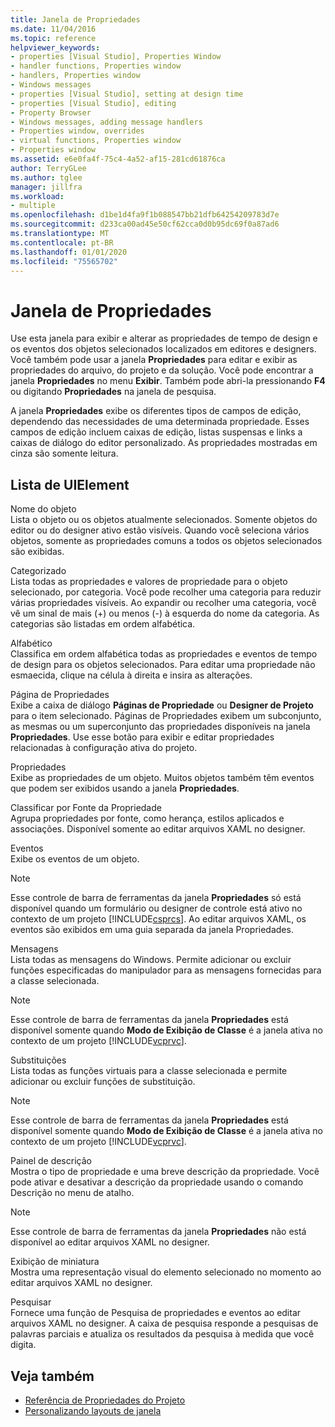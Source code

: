 ```yaml
---
title: Janela de Propriedades
ms.date: 11/04/2016
ms.topic: reference
helpviewer_keywords:
- properties [Visual Studio], Properties Window
- handler functions, Properties window
- handlers, Properties window
- Windows messages
- properties [Visual Studio], setting at design time
- properties [Visual Studio], editing
- Property Browser
- Windows messages, adding message handlers
- Properties window, overrides
- virtual functions, Properties window
- Properties window
ms.assetid: e6e0fa4f-75c4-4a52-af15-281cd61876ca
author: TerryGLee
ms.author: tglee
manager: jillfra
ms.workload:
- multiple
ms.openlocfilehash: d1be1d4fa9f1b088547bb21dfb64254209783d7e
ms.sourcegitcommit: d233ca00ad45e50cf62cca0d0b95dc69f0a87ad6
ms.translationtype: MT
ms.contentlocale: pt-BR
ms.lasthandoff: 01/01/2020
ms.locfileid: "75565702"
---
```

# <a name="properties-window"></a>Janela de Propriedades

Use esta janela para exibir e alterar as propriedades de tempo de design e os eventos dos objetos selecionados localizados em editores e designers. Você também pode usar a janela **Propriedades** para editar e exibir as propriedades do arquivo, do projeto e da solução. Você pode encontrar a janela **Propriedades** no menu **Exibir**. Também pode abri-la pressionando **F4** ou digitando **Propriedades** na janela de pesquisa.

A janela **Propriedades** exibe os diferentes tipos de campos de edição, dependendo das necessidades de uma determinada propriedade. Esses campos de edição incluem caixas de edição, listas suspensas e links a caixas de diálogo do editor personalizado. As propriedades mostradas em cinza são somente leitura.

## <a name="uielement-list"></a>Lista de UIElement

Nome do objeto\
Lista o objeto ou os objetos atualmente selecionados. Somente objetos do editor ou do designer ativo estão visíveis. Quando você seleciona vários objetos, somente as propriedades comuns a todos os objetos selecionados são exibidas.

Categorizado\
Lista todas as propriedades e valores de propriedade para o objeto selecionado, por categoria. Você pode recolher uma categoria para reduzir várias propriedades visíveis. Ao expandir ou recolher uma categoria, você vê um sinal de mais (+) ou menos (-) à esquerda do nome da categoria. As categorias são listadas em ordem alfabética.

Alfabético\
Classifica em ordem alfabética todas as propriedades e eventos de tempo de design para os objetos selecionados. Para editar uma propriedade não esmaecida, clique na célula à direita e insira as alterações.

Página de Propriedades\
Exibe a caixa de diálogo **Páginas de Propriedade** ou **Designer de Projeto** para o item selecionado. Páginas de Propriedades exibem um subconjunto, as mesmas ou um superconjunto das propriedades disponíveis na janela **Propriedades**. Use esse botão para exibir e editar propriedades relacionadas à configuração ativa do projeto.

Propriedades\
Exibe as propriedades de um objeto. Muitos objetos também têm eventos que podem ser exibidos usando a janela **Propriedades**.

Classificar por Fonte da Propriedade\
Agrupa propriedades por fonte, como herança, estilos aplicados e associações. Disponível somente ao editar arquivos XAML no designer.

Eventos\
Exibe os eventos de um objeto.

> [!NOTE]
> Esse controle de barra de ferramentas da janela **Propriedades** só está disponível quando um formulário ou designer de controle está ativo no contexto de um projeto [!INCLUDE[csprcs](../../data-tools/includes/csprcs_md.md)]. Ao editar arquivos XAML, os eventos são exibidos em uma guia separada da janela Propriedades.

Mensagens\
Lista todas as mensagens do Windows. Permite adicionar ou excluir funções especificadas do manipulador para as mensagens fornecidas para a classe selecionada.

> [!NOTE]
> Esse controle de barra de ferramentas da janela **Propriedades** está disponível somente quando **Modo de Exibição de Classe** é a janela ativa no contexto de um projeto [!INCLUDE[vcprvc](../../code-quality/includes/vcprvc_md.md)].

Substituições\
Lista todas as funções virtuais para a classe selecionada e permite adicionar ou excluir funções de substituição.

> [!NOTE]
> Esse controle de barra de ferramentas da janela **Propriedades** está disponível somente quando **Modo de Exibição de Classe** é a janela ativa no contexto de um projeto [!INCLUDE[vcprvc](../../code-quality/includes/vcprvc_md.md)].

Painel de descrição\
Mostra o tipo de propriedade e uma breve descrição da propriedade. Você pode ativar e desativar a descrição da propriedade usando o comando Descrição no menu de atalho.

> [!NOTE]
> Esse controle de barra de ferramentas da janela **Propriedades** não está disponível ao editar arquivos XAML no designer.

Exibição de miniatura\
Mostra uma representação visual do elemento selecionado no momento ao editar arquivos XAML no designer.

Pesquisar\
Fornece uma função de Pesquisa de propriedades e eventos ao editar arquivos XAML no designer. A caixa de pesquisa responde a pesquisas de palavras parciais e atualiza os resultados da pesquisa à medida que você digita.

## <a name="see-also"></a>Veja também

- [Referência de Propriedades do Projeto](../../ide/reference/project-properties-reference.md)
- [Personalizando layouts de janela](../../ide/customizing-window-layouts-in-visual-studio.md)
